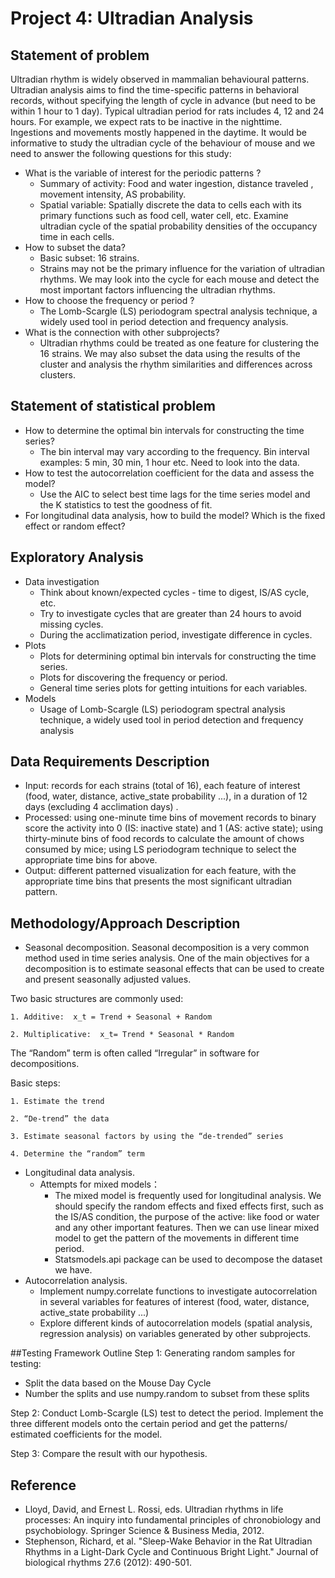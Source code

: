 Project 4: Ultradian Analysis
=============================
## Statement of problem


Ultradian rhythm is widely observed in mammalian behavioural patterns. Ultradian analysis aims to find the time-specific patterns in behavioral records, without specifying the length of cycle in advance (but need to be within 1 hour to 1 day). Typical ultradian period for rats includes 4, 12 and 24 hours. For example, we expect rats to be inactive in the nighttime. Ingestions and movements mostly happened in the daytime. It would be informative to study the ultradian cycle of the behaviour of mouse and we need to answer the following questions for this study: 
- What is the variable of interest for the periodic patterns ?
    - Summary of activity: Food and water ingestion, distance traveled , movement intensity, AS probability.
    - Spatial variable: Spatially discrete the data to cells each with its primary functions such as food cell, water cell, etc.  Examine ultradian cycle of  the spatial probability densities of the occupancy time in each cells. 
- How to subset the data?
    - Basic subset: 16 strains.
    - Strains may not be the primary influence for the variation of ultradian rhythms. We may look into the cycle for each mouse and detect the most important factors influencing the  ultradian rhythms. 
- How to choose the frequency or period ?
    - The Lomb-Scargle (LS) periodogram spectral analysis technique, a widely used tool in period detection and frequency analysis.
- What is the connection with other subprojects?
    - Ultradian rhythms could be treated as one feature for clustering the 16 strains. We may also subset the data using the results of the cluster and analysis the rhythm similarities and differences across clusters. 

## Statement of statistical problem
- How to determine the optimal bin intervals for constructing the time series?
    - The bin interval may vary according to the frequency. Bin interval examples: 5 min, 30 min, 1 hour etc. Need to look into the data. 
- How to test the autocorrelation coefficient for the data and assess the model?
    -  Use the AIC to select best time lags for the time series model and the K statistics to test the goodness of fit.
- For longitudinal data analysis, how to build the model? Which is the fixed effect or  random effect?


## Exploratory Analysis
- Data investigation
    - Think about known/expected cycles - time to digest, IS/AS cycle, etc.
    - Try to investigate cycles that are greater than 24 hours to avoid missing cycles.
    - During the acclimatization period, investigate difference in cycles.
- Plots
    - Plots for determining optimal bin intervals for constructing the time series.
    - Plots for discovering the frequency or period.
    - General time series plots for getting intuitions for each variables.
- Models
    - Usage of Lomb-Scargle (LS) periodogram spectral analysis technique, a widely used tool in period detection and frequency analysis

## Data Requirements Description
- Input:  records for each strains (total of  16), each feature of interest (food, water, distance, active_state probability ...), in a duration of 12 days (excluding 4 acclimation days) . 
- Processed: using one-minute time bins of movement records to binary score the activity into 0 (IS: inactive state) and 1 (AS: active state); using thirty-minute bins of food records to calculate the amount of chows consumed by mice; using LS periodogram technique to select the appropriate time bins for above.
- Output: different patterned visualization for each feature, with the appropriate time bins that presents the most significant ultradian pattern.

## Methodology/Approach Description
- Seasonal decomposition.
Seasonal decomposition is a very common method used in time series analysis. One of the main objectives for a decomposition is to estimate seasonal effects that can be used to create and present seasonally adjusted values. 

Two basic structures are commonly used:

    1. Additive:  x_t = Trend + Seasonal + Random

    2. Multiplicative:  x_t= Trend * Seasonal * Random

The “Random” term is often called “Irregular” in software for decompositions.

Basic steps:

    1. Estimate the trend

    2. “De-trend” the data

    3. Estimate seasonal factors by using the “de-trended” series

    4. Determine the “random” term

- Longitudinal data analysis.
    - Attempts for mixed models：
         - The mixed model is frequently used for longitudinal analysis. We should specify the random effects and fixed effects first, such as the IS/AS condition, the purpose of the active: like  food or water and any other important features. Then we  can use linear mixed model to get the pattern of the movements in different time period.
         - Statsmodels.api package can be used to decompose the dataset we have. 
- Autocorrelation analysis. 
    - Implement numpy.correlate functions to investigate autocorrelation in  several variables for features of interest (food, water, distance, active_state probability ...)
	- Explore different kinds of autocorrelation models (spatial analysis, regression analysis) on variables generated by other subprojects. 

##Testing Framework Outline
Step 1: Generating random samples for testing:
- Split the data based on the Mouse Day Cycle
- Number the splits and use numpy.random to subset from these splits

Step 2: Conduct Lomb-Scargle (LS) test to detect the period. Implement the three different models onto the certain period and get the patterns/ estimated coefficients for the model.

Step 3: Compare the result with our hypothesis.


## Reference
- Lloyd, David, and Ernest L. Rossi, eds. Ultradian rhythms in life processes: An inquiry into fundamental principles of chronobiology and psychobiology. Springer Science & Business Media, 2012.
- Stephenson, Richard, et al. "Sleep-Wake Behavior in the Rat Ultradian Rhythms in a Light-Dark Cycle and Continuous Bright Light." Journal of biological rhythms 27.6 (2012): 490-501.
